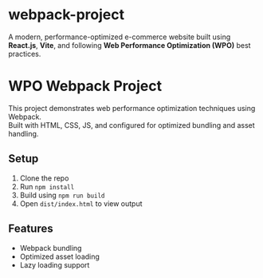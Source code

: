 # webpack-project
A modern, performance-optimized e-commerce website built using **React.js**, **Vite**, and following **Web Performance Optimization (WPO)** best practices.

# WPO Webpack Project
This project demonstrates web performance optimization techniques using Webpack.  
Built with HTML, CSS, JS, and configured for optimized bundling and asset handling.

## Setup

1. Clone the repo  
2. Run `npm install`  
3. Build using `npm run build`  
4. Open `dist/index.html` to view output

## Features
- Webpack bundling
- Optimized asset loading
- Lazy loading support
